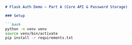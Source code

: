 ```markdown
# Flask Auth Demo – Part A (Core API & Password Storage)

### Setup

```bash
python -m venv venv
source venv/bin/activate
pip install -r requirements.txt